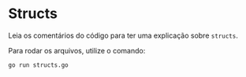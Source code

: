 # Structs

Leia os comentários do código para ter uma explicação sobre `structs`.

Para rodar os arquivos, utilize o comando:

`go run structs.go`
